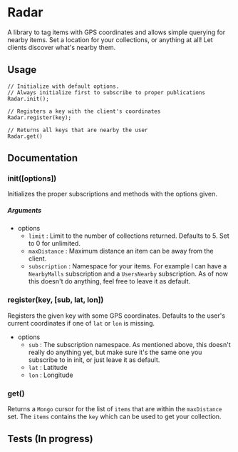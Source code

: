 # Radar
A library to tag items with GPS coordinates and allows simple querying for nearby items. Set a location for your collections, or anything at all! Let clients discover what's nearby them.

## Usage
```
// Initialize with default options.
// Always initialize first to subscribe to proper publications
Radar.init();

// Registers a key with the client's coordinates
Radar.register(key);

// Returns all keys that are nearby the user
Radar.get()
```

## Documentation
### init([options])
Initializes the proper subscriptions and methods with the options given.

##### Arguments
- options
	- `limit`	: Limit to the number of collections returned. Defaults to 5. Set to 0 for unlimited.
    - `maxDistance` : Maximum distance an item can be away from the client.
    - `subscription` : Namespace for your items. For example I can have a `NearbyMalls` subscription and a `UsersNearby` subscription. As of now this doesn't do anything, feel free to leave it as default.

### register(key, [sub, lat, lon])
Registers the given key with some GPS coordinates. Defaults to the user's current coordinates if one of `lat` or `lon` is missing.
- options
	- `sub` : The subscription namespace. As mentioned above, this doesn't really do anything yet, but make sure it's the same one you subscribe to in init, or just leave it as default.
    - `lat` : Latitude
    - `lon` : Longitude

### get()
Returns a `Mongo` cursor for the list of `items` that are within the `maxDistance` set. The `items` contains the `key` which can be used to get your collection.

## Tests (In progress)